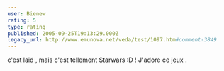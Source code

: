 ```yaml
---
user: Bienew
rating: 5
type: rating
published: 2005-09-25T19:13:29.000Z
legacy_url: http://www.emunova.net/veda/test/1097.htm#comment-3849
---
```

c'est laid , mais c'est tellement Starwars :D ! J'adore ce jeux .